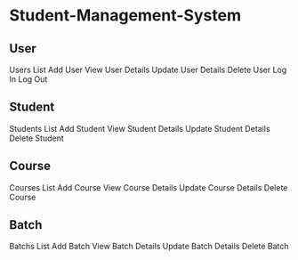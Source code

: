 # Student-Management-System

## User
  Users List
  Add User
  View User Details
  Update User Details
  Delete User
  Log In
  Log Out

## Student
  Students List
  Add Student
  View Student Details
  Update Student Details
  Delete Student

## Course
  Courses List
  Add Course
  View Course Details
  Update Course Details
  Delete Course

## Batch
  Batchs List
  Add Batch
  View Batch Details
  Update Batch Details
  Delete Batch
